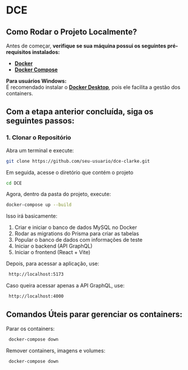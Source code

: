 # DCE

## Como Rodar o Projeto Localmente?

Antes de começar, **verifique se sua máquina possui os seguintes pré-requisitos instalados:**  

 - **[Docker](https://www.docker.com/get-started/)**  
 - **[Docker Compose](https://docs.docker.com/compose/install/)**  

**Para usuários Windows:**  
É recomendado instalar o **[Docker Desktop](https://www.docker.com/products/docker-desktop/)**, pois ele facilita a gestão dos containers.  

## Com a etapa anterior concluída, siga os seguintes passos:   
### **1️. Clonar o Repositório**  
Abra um terminal e execute:  
  ```sh
  git clone https://github.com/seu-usuario/dce-clarke.git
  ````
Em seguida, acesse o diretório que contém o projeto  
  ````sh
  cd DCE
  ````
Agora, dentro da pasta do projeto, execute:
  ````sh
  docker-compose up --build
  ````
Isso irá basicamente:
  1. Criar e iniciar o banco de dados MySQL no Docker
  2. Rodar as migrations do Prisma para criar as tabelas
  3. Popular o banco de dados com informações de teste
  4. Iniciar o backend (API GraphQL)
  5. Iniciar o frontend (React + Vite)

Depois, para acessar a aplicação, use:
  ````sh
   http://localhost:5173
  ````
Caso queira acessar apenas a API GraphQL, use:
  ````sh
   http://localhost:4000
  ````
## Comandos Úteis parar gerenciar os containers:
Parar os containers:
  ````sh
   docker-compose down
  ````
Remover containers, imagens e volumes:
  ````sh
   docker-compose down
  ````
